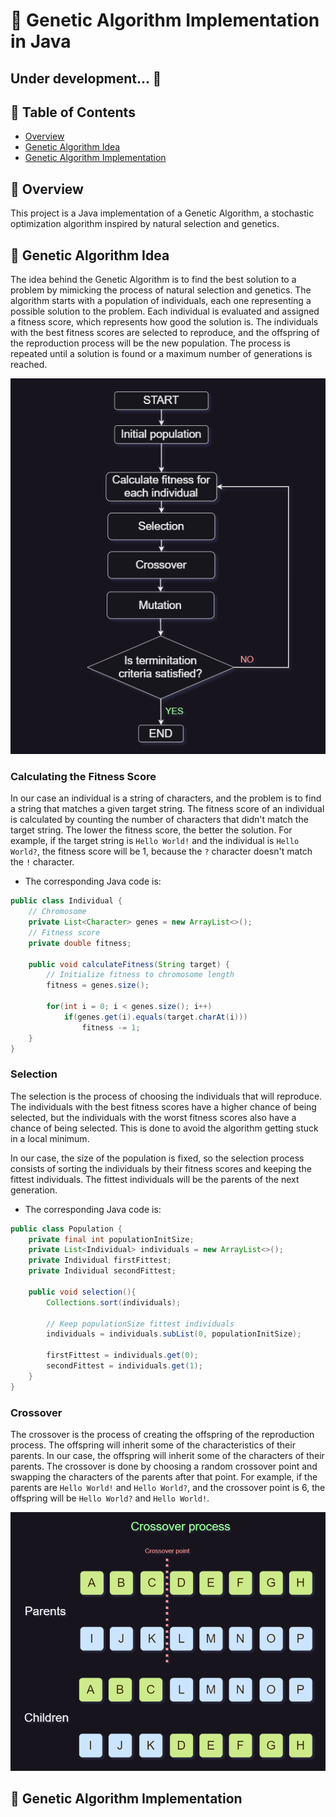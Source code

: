 # 🧬 Genetic Algorithm Implementation in Java
## Under development... 🚀

## 📝 Table of Contents
- [Overview](#-overview)
- [Genetic Algorithm Idea](#-genetic-algorithm-idea)
- [Genetic Algorithm Implementation](#-genetic-algorithm-implementation)

## 📖 Overview
This project is a Java implementation of a Genetic Algorithm, a stochastic optimization algorithm inspired by natural selection and genetics. 

## 🧬 Genetic Algorithm Idea
The idea behind the Genetic Algorithm is to find the best solution to a problem by mimicking the process of natural selection and genetics. The algorithm starts with a population of individuals, each one representing a possible solution to the problem. Each individual is evaluated and assigned a fitness score, which represents how good the solution is. The individuals with the best fitness scores are selected to reproduce, and the offspring of the reproduction process will be the new population. The process is repeated until a solution is found or a maximum number of generations is reached.

![ga-image](assets/ga-image.png)

### Calculating the Fitness Score
In our case an individual is a string of characters, and the problem is to find a string that matches a given target string. The fitness score of an individual is calculated by counting the number of characters that didn't match the target string. The lower the fitness score, the better the solution. For example, if the target string is `Hello World!` and the individual is `Hello World?`, the fitness score will be 1, because the `?` character doesn't match the `!` character.

- The corresponding Java code is:
```java
public class Individual {
    // Chromosome
    private List<Character> genes = new ArrayList<>();
    // Fitness score
    private double fitness;

    public void calculateFitness(String target) {
        // Initialize fitness to chromosome length
        fitness = genes.size();

        for(int i = 0; i < genes.size(); i++)
            if(genes.get(i).equals(target.charAt(i)))
                fitness -= 1;
    }
}
```

### Selection
The selection is the process of choosing the individuals that will reproduce. The individuals with the best fitness scores have a higher chance of being selected, but the individuals with the worst fitness scores also have a chance of being selected. This is done to avoid the algorithm getting stuck in a local minimum.

In our case, the size of the population is fixed, so the selection process consists of sorting the individuals by their fitness scores and keeping the fittest individuals. The fittest individuals will be the parents of the next generation.
- The corresponding Java code is:
```java
public class Population {
    private final int populationInitSize;
    private List<Individual> individuals = new ArrayList<>();
    private Individual firstFittest;
    private Individual secondFittest;
    
    public void selection(){
        Collections.sort(individuals);
        
        // Keep populationSize fittest individuals
        individuals = individuals.subList(0, populationInitSize);
        
        firstFittest = individuals.get(0);
        secondFittest = individuals.get(1);
    }
}
```

### Crossover
The crossover is the process of creating the offspring of the reproduction process. The offspring will inherit some of the characteristics of their parents. In our case, the offspring will inherit some of the characters of their parents. The crossover is done by choosing a random crossover point and swapping the characters of the parents after that point. For example, if the parents are `Hello World!` and `Hello World?`, and the crossover point is 6, the offspring will be `Hello World?` and `Hello World!`.

![crossover image](assets/crossover-image.png)

## 🧬 Genetic Algorithm Implementation